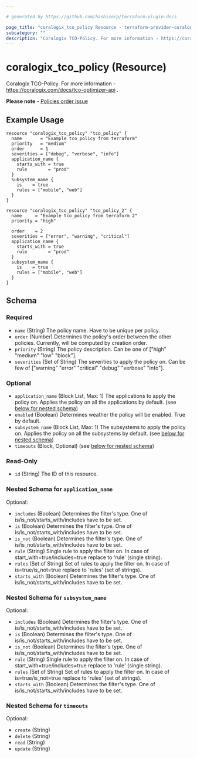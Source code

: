 ```yaml
---

# generated by https://github.com/hashicorp/terraform-plugin-docs

page_title: "coralogix_tco_policy Resource - terraform-provider-coralogix"
subcategory: ""
description: "Coralogix TCO-Policy. For more information - https://coralogix.com/docs/tco-optimizer-api ."
---
```


# coralogix_tco_policy (Resource)

Coralogix TCO-Policy. For more information - https://coralogix.com/docs/tco-optimizer-api .

**Please note** - [Policies order issue](../../known-issues.md#tco-policy---_order_-gets-an-incorrect-value-via-terraform)
## Example Usage

```hcl
resource "coralogix_tco_policy" "tco_policy" {
  name       = "Example tco_policy from terraform"
  priority   = "medium"
  order      = 1
  severities = ["debug", "verbose", "info"]
  application_name {
    starts_with = true
    rule        = "prod"
  }
  subsystem_name {
    is    = true
    rules = ["mobile", "web"]
  }
}

resource "coralogix_tco_policy" "tco_policy_2" {
  name     = "Example tco_policy from terraform 2"
  priority = "high"

  order    = 2
  severities = ["error", "warning", "critical"]
  application_name {
    starts_with = true
    rule        = "prod"
  }
  subsystem_name {
    is    = true
    rules = ["mobile", "web"]
  }
}
```

<!-- schema generated by tfplugindocs -->

## Schema

### Required

- `name` (String) The policy name. Have to be unique per policy.
- `order` (Number) Determines the policy's order between the other policies. Currently, will be computed by creation order.
- `priority` (String) The policy description. Can be one of ["high" "medium" "low" "block"].
- `severities` (Set of String) The severities to apply the policy on. Can be few of ["warning" "error" "critical" "debug" "verbose" "info"].

### Optional

- `application_name` (Block List, Max: 1) The applications to apply the policy on. Applies the policy on all the applications by default. (see [below for nested schema](#nestedblock--application_name))
- `enabled` (Boolean) Determines weather the policy will be enabled. True by default.
- `subsystem_name` (Block List, Max: 1) The subsystems to apply the policy on. Applies the policy on all the subsystems by default. (see [below for nested schema](#nestedblock--subsystem_name))
- `timeouts` (Block, Optional) (see [below for nested schema](#nestedblock--timeouts))

### Read-Only

- `id` (String) The ID of this resource.

<a id="nestedblock--application_name"></a>
### Nested Schema for `application_name`

Optional:

- `includes` (Boolean) Determines the filter's type. One of is/is_not/starts_with/includes have to be set.
- `is` (Boolean) Determines the filter's type. One of is/is_not/starts_with/includes have to be set.
- `is_not` (Boolean) Determines the filter's type. One of is/is_not/starts_with/includes have to be set.
- `rule` (String) Single rule to apply the filter on. In case of start_with=true/includes=true replace to 'rule' (single string).
- `rules` (Set of String) Set of rules to apply the filter on. In case of is=true/is_not=true replace to 'rules' (set of strings).
- `starts_with` (Boolean) Determines the filter's type. One of is/is_not/starts_with/includes have to be set.


<a id="nestedblock--subsystem_name"></a>
### Nested Schema for `subsystem_name`

Optional:

- `includes` (Boolean) Determines the filter's type. One of is/is_not/starts_with/includes have to be set.
- `is` (Boolean) Determines the filter's type. One of is/is_not/starts_with/includes have to be set.
- `is_not` (Boolean) Determines the filter's type. One of is/is_not/starts_with/includes have to be set.
- `rule` (String) Single rule to apply the filter on. In case of start_with=true/includes=true replace to 'rule' (single string).
- `rules` (Set of String) Set of rules to apply the filter on. In case of is=true/is_not=true replace to 'rules' (set of strings).
- `starts_with` (Boolean) Determines the filter's type. One of is/is_not/starts_with/includes have to be set.


<a id="nestedblock--timeouts"></a>
### Nested Schema for `timeouts`

Optional:

- `create` (String)
- `delete` (String)
- `read` (String)
- `update` (String)


